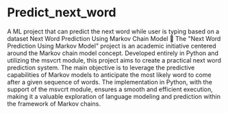 # Predict_next_word
A ML project that can predict the next word while user is typing based on a dataset
  Next Word Prediction Using Markov Chain Model 🧮
The "Next Word Prediction Using Markov Model" project is an academic initiative centered around the Markov chain model concept. Developed entirely in Python and utilizing the msvcrt module, this project aims to create a practical next word prediction system. The main objective is to leverage the predictive capabilities of Markov models to anticipate the most likely word to come after a given sequence of words. The implementation in Python, with the support of the msvcrt module, ensures a smooth and efficient execution, making it a valuable exploration of language modeling and prediction within the framework of Markov chains.
